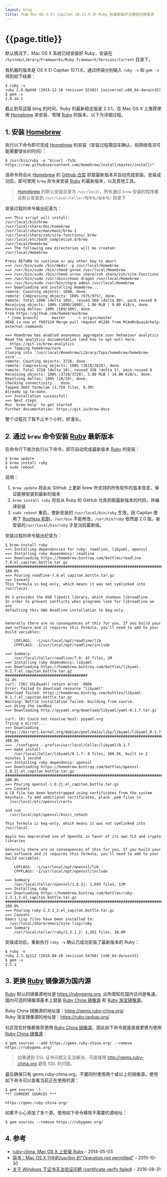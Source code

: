 ```yaml
---
layout: blog
title: 升级 Mac OS X El Capitan 10.11.6 的 Ruby 到最新版并设置国内镜像源
---
```


# {{page.title}}

默认情况下，Mac OS X 系统已经安装好 Ruby，安装在 `/System/Library/Frameworks/Ruby.framework/Versions/Current` 目录下。

我机器的版本是 OS X El Capitan 10.11.6，通过终端分别输入 `ruby -v` 和 `gem -v` 得到如下结果：

```shell
$ ruby -v
ruby 2.0.0p648 (2015-12-16 revision 53162) [universal.x86_64-darwin15]
$ gem -v
2.0.14.1
```

截止到写这篇 blog 的时间，Ruby 的最新稳定版是 2.3.1。在 Mac OS X 上推荐使用 [Homebrew] 来安装、管理 [Ruby] 的版本。以下为详细过程。

## 1. 安装 [Homebrew]

执行以下命令即可完成 [Homebrew] 的安装（安装过程需回车确认，视网络情况可能需要很长的时间）：

```
$ /usr/bin/ruby -e "$(curl -fsSL https://raw.githubusercontent.com/Homebrew/install/master/install)"
```

该命令将会从 [Homebrew] 的 [GitHub 仓库](https://github.com/Homebrew/brew) 抓取最新版本并自动完成安装。安装成功后，即可使用 `brew` 命令来安装 [Ruby] 的最新版本，以及其他工具。

> [Homebrew] 的默认安装目录为 `/usr/local`，所有通过 `brew` 安装的程序都会默认安装到 `/usr/local/Cellar/程序名/版本号/` 目录下

安装过程的命令输出纪录为：

```shell
==> This script will install:
/usr/local/bin/brew
/usr/local/share/doc/homebrew
/usr/local/share/man/man1/brew.1
/usr/local/share/zsh/site-functions/_brew
/usr/local/etc/bash_completion.d/brew
/usr/local/Homebrew
==> The following new directories will be created:
/usr/local/Homebrew

Press RETURN to continue or any other key to abort
==> /usr/bin/sudo /bin/mkdir -p /usr/local/Homebrew
==> /usr/bin/sudo /bin/chmod g+rwx /usr/local/Homebrew
==> /usr/bin/sudo /bin/chmod u+rwx share/zsh share/zsh/site-functions
==> /usr/bin/sudo /usr/sbin/chown dragon /usr/local/Homebrew
==> /usr/bin/sudo /usr/bin/chgrp admin /usr/local/Homebrew
==> Downloading and installing Homebrew...
remote: Counting objects: 1090, done.
remote: Compressing objects: 100% (975/975), done.
remote: Total 1090 (delta 109), reused 560 (delta 80), pack-reused 0
Receiving objects: 100% (1090/1090), 1.06 MiB | 9.00 KiB/s, done.
Resolving deltas: 100% (109/109), done.
From https://github.com/Homebrew/brew
 * [new branch]      master     -> origin/master
HEAD is now at f90f52d Merge pull request #1205 from MikeMcQuaid/help-external-commands

==> Homebrew has enabled anonymous aggregate user behaviour analytics
Read the analytics documentation (and how to opt-out) here:
  https://git.io/brew-analytics
==> Tapping homebrew/core
Cloning into '/usr/local/Homebrew/Library/Taps/homebrew/homebrew-core'...
remote: Counting objects: 3728, done.
remote: Compressing objects: 100% (3619/3619), done.
remote: Total 3728 (delta 10), reused 358 (delta 1), pack-reused 0
Receiving objects: 100% (3728/3728), 3.00 MiB | 14.00 KiB/s, done.
Resolving deltas: 100% (10/10), done.
Checking connectivity... done.
Tapped 3607 formulae (3,755 files, 9.3M)
Already up-to-date.
==> Installation successful!
==> Next steps
Run `brew help` to get started
Further documentation: https://git.io/brew-docs
```

整个过程花了我不止半个小时，好漫长。

## 2. 通过 `brew` 命令安装 [Ruby] 最新版本

在命令行下依次执行以下命令，即可自动完成最新版本 [Ruby] 的安装：

```
$ brew update
$ brew install ruby
$ sudo reboot
```

说明：

1. `brew update` 将会从 GitHub 上更新 brew 所支持的所有软件的版本信息，保证能够安装到最新的版本
2. `brew install ruby` 将会从 Ruby 的 GitHub 仓库抓取最新版本的代码，并编译安装
3. `sudo reboot` 重启，使新安装的 `/usr/local/bin/ruby` 生效。因 Capitan 使用了 [Rootless 机制]，`/usr/bin` 不能修改，`/usr/bin/ruby` 依然是 2.0 版，新安装的`/usr/local/bin/ruby` 才是当前最新版。

安装过程的命令输出纪录为：

```shell
$ brew install ruby
==> Installing dependencies for ruby: readline, libyaml, openssl
==> Installing ruby dependency: readline
==> Downloading https://homebrew.bintray.com/bottles/readline-7.0.el_capitan.bottle.tar.gz
######################################################################## 100.0%
==> Pouring readline-7.0.el_capitan.bottle.tar.gz
==> Caveats
This formula is keg-only, which means it was not symlinked into /usr/local.

OS X provides the BSD libedit library, which shadows libreadline.
In order to prevent conflicts when programs look for libreadline we are
defaulting this GNU Readline installation to keg-only.


Generally there are no consequences of this for you. If you build your
own software and it requires this formula, you'll need to add to your
build variables:

    LDFLAGS:  -L/usr/local/opt/readline/lib
    CPPFLAGS: -I/usr/local/opt/readline/include

==> Summary
    /usr/local/Cellar/readline/7.0: 45 files, 2M
==> Installing ruby dependency: libyaml
==> Downloading https://homebrew.bintray.com/bottles/libyaml-0.1.7.el_capitan.bottle.tar.gz
#####################################                                     52.4%
curl: (56) SSLRead() return error -9806
Error: Failed to download resource "libyaml"
Download failed: https://homebrew.bintray.com/bottles/libyaml-0.1.7.el_capitan.bottle.tar.gz
Warning: Bottle installation failed: building from source.
==> Using the sandbox
==> Downloading http://pyyaml.org/download/libyaml/yaml-0.1.7.tar.gz

curl: (6) Could not resolve host: pyyaml.org
Trying a mirror...
==> Downloading https://mirrors.kernel.org/debian/pool/main/liby/libyaml/libyaml_0.1.7.ori
######################################################################## 100.0%
==> ./configure --prefix=/usr/local/Cellar/libyaml/0.1.7
==> make install
    /usr/local/Cellar/libyaml/0.1.7: 8 files, 306.5K, built in 2 minutes 1 second
==> Installing ruby dependency: openssl
==> Downloading https://homebrew.bintray.com/bottles/openssl-1.0.2j.el_capitan.bottle.tar.gz
######################################################################## 100.0%
==> Pouring openssl-1.0.2j.el_capitan.bottle.tar.gz
==> Caveats
A CA file has been bootstrapped using certificates from the system
keychain. To add additional certificates, place .pem files in
  /usr/local/etc/openssl/certs

and run
  /usr/local/opt/openssl/bin/c_rehash

This formula is keg-only, which means it was not symlinked into /usr/local.

Apple has deprecated use of OpenSSL in favor of its own TLS and crypto libraries

Generally there are no consequences of this for you. If you build your
own software and it requires this formula, you'll need to add to your
build variables:

    LDFLAGS:  -L/usr/local/opt/openssl/lib
    CPPFLAGS: -I/usr/local/opt/openssl/include

==> Summary
    /usr/local/Cellar/openssl/1.0.2j: 1,695 files, 12M
==> Installing ruby
==> Downloading https://homebrew.bintray.com/bottles/ruby-2.3.1_2.el_capitan.bottle.tar.gz
######################################################################## 100.0%
==> Pouring ruby-2.3.1_2.el_capitan.bottle.tar.gz
==> Caveats
Emacs Lisp files have been installed to:
  /usr/local/share/emacs/site-lisp/ruby
==> Summary
    /usr/local/Cellar/ruby/2.3.1_2: 1,261 files, 18.8M
```

安装成功后，重新执行 `ruby -v` 确认已成功安装了最新版本的 Ruby：

```shell
$ ruby -v
ruby 2.3.1p112 (2016-04-26 revision 54768) [x86_64-darwin15]
$ gem -v
2.5.1
```

## 3. 更换 [Ruby] 镜像源为国内源
[Ruby] 默认的镜像源地址是 <https://rubygems.org>, 众所周知在国内访问是龟速，国内可选的镜像源基本上就是 [Ruby China 镜像源] 和 [Ruby 淘宝镜像源]。

Ruby China 镜像源的地址是：<https://gems.ruby-china.org/>  
Ruby 淘宝镜像源的地址是：<https://ruby.taobao.org/>

社区现在好像都推荐使用 [Ruby China 镜像源]，因此如下命令就是直接更换为使用 [Ruby China 镜像源]：

```shell
$ gem sources --add https://gems.ruby-china.org/ --remove https://rubygems.org/
```

> 如果遇到 SSL 证书问题又无法解决，可直接用 http://gems.ruby-china.org 避免 SSL 的问题。

最后确保只有 gems.ruby-china.org，不要同时使用两个或以上的镜像源。使用如下命令可以查看当前正在使用的源：

```shell
$ gem sources -l
*** CURRENT SOURCES ***

https://gems.ruby-china.org/
```

如果不小心添加了多个源，使用如下命令移除不需要的源地址：

```shell
$ gem sources --remove https://rubygems.org/
```

## 4. 参考

- [ruby-china: Mac OS X 上安装 Ruby](https://github.com/ruby-china/ruby-china/wiki/Mac-OS-X-%E4%B8%8A%E5%AE%89%E8%A3%85-Ruby) - 2014-05-03
- [简书：Mac OS X 11中的/usr/bin 的“Operation not permitted”](http://www.jianshu.com/p/22b89f19afd6) - 2015-10-30
- [关于 Windows 下证书无法验证问题 (certificate verify failed)](https://github.com/ruby-china/rubygems-mirror/wiki#关于-windows-下证书无法验证问题-certificate-verify-failed) - 2016-08-31


[Ruby]: https://www.ruby-lang.org/
[Ruby China 镜像源]: https://gems.ruby-china.org/
[Ruby 淘宝镜像源]: https://ruby.taobao.org/
[Homebrew]: http://brew.sh/
[Rootless 机制]: http://www.jianshu.com/p/22b89f19afd6